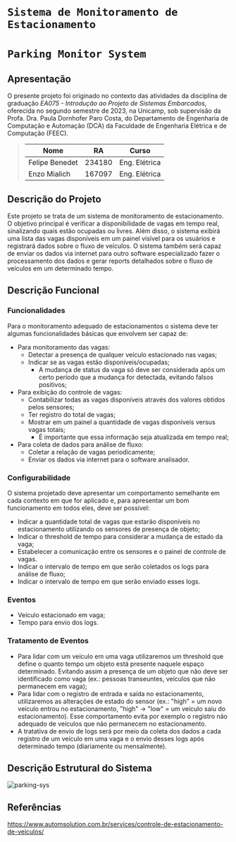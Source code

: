 # `Sistema de Monitoramento de Estacionamento`
# `Parking Monitor System`

## Apresentação

O presente projeto foi originado no contexto das atividades da disciplina de graduação *EA075 - Introdução ao Projeto de Sistemas Embarcados*, 
oferecida no segundo semestre de 2023, na Unicamp, sob supervisão da Profa. Dra. Paula Dornhofer Paro Costa, do Departamento de Engenharia de Computação e Automação (DCA) da Faculdade de Engenharia Elétrica e de Computação (FEEC).

> |Nome  | RA | Curso|
> |--|--|--|
> | Felipe Benedet  | 234180  | Eng. Elétrica|
> | Enzo Mialich  | 167097  | Eng. Elétrica|


## Descrição do Projeto
Este projeto se trata de um sistema de monitoramento de estacionamento. O objetivo principal é verificar a disponibilidade de vagas em tempo real, sinalizando quais estão ocupadas ou livres. Além disso, o sistema exibirá uma lista das vagas disponíveis em um painel visível para os usuários e registrará dados sobre o fluxo de veículos. O sistema também será capaz de enviar os dados via internet para outro software especializado fazer o processamento dos dados e gerar reports detalhados sobre o fluxo de veículos em um determinado tempo.


## Descrição Funcional

### Funcionalidades
Para o monitoramento adequado de estacionamentos o sistema deve ter algumas funcionalidades básicas que envolvem ser capaz de:
- Para monitoramento das vagas:
    - Detectar a presença de qualquer veículo estacionado nas vagas;
    - Indicar se as vagas estão disponíveis/ocupadas;
        - A mudança de status da vaga só deve ser considerada após um certo período que a mudança for detectada, evitando falsos positivos;
- Para exibição do controle de vagas:
    - Contabilizar todas as vagas disponíveis através dos valores obtidos pelos sensores;
    - Ter registro do total de vagas;
    - Mostrar em um painel a quantidade de vagas disponíveis versus vagas totais;
        - É importante que essa informação seja atualizada em tempo real;
- Para coleta de dados para análise de fluxo:
    - Coletar a relação de vagas periodicamente;
    - Enviar os dados via internet para o software analisador.


### Configurabilidade
O sistema projetado deve apresentar um comportamento semelhante em cada contexto em que for aplicado e, para apresentar um bom funcionamento em todos eles, deve ser possível:
- Indicar a quantidade total de vagas que estarão disponíveis no estacionamento utilizando os sensores de presença de objeto;
- Indicar o threshold de tempo para considerar a mudança de estado da vaga;
- Estabelecer a comunicação entre os sensores e o painel de controle de vagas.
- Indicar o intervalo de tempo em que serão coletados os logs para análise de fluxo;
- Indicar o intervalo de tempo em que serão enviado esses logs.


### Eventos

- Veículo estacionado em vaga;
- Tempo para envio dos logs.

### Tratamento de Eventos

- Para lidar com um veículo em uma vaga utilizaremos um threshold que define o quanto tempo um objeto está presente naquele espaço determinado. Evitando assim a presença de um objeto que não deve ser identificado como vaga (ex.: pessoas transeuntes, veículos que não permanecem em vaga);
- Para lidar com o registro de entrada e saída no estacionamento, utilizaremos as alterações de estado do sensor (ex.: "high" = um novo veículo entrou no estacionamento, "high" -> "low" = um veículo saiu do estacionamento). Esse comportamento evita por exemplo o registro não adequado de veículos que não permanecem no estacionamento.
- A tratativa de envio de logs será por meio da coleta dos dados a cada registro de um veículo em uma vaga e o envio desses logs após determinado tempo (diariamente ou mensalmente).
  
## Descrição Estrutural do Sistema
![parking-sys](https://github.com/felipe-benedet/ea075-2023.2/assets/144491508/2da2f96b-2dc5-4c60-b880-31e1907c6ae3)

## Referências
https://www.automsolution.com.br/services/controle-de-estacionamento-de-veiculos/
